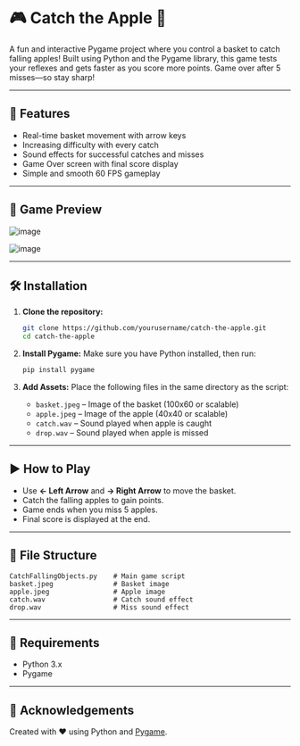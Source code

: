 # 🎮 Catch the Apple 🍎

A fun and interactive Pygame project where you control a basket to catch falling apples! Built using Python and the Pygame library, this game tests your reflexes and gets faster as you score more points. Game over after 5 misses—so stay sharp!

---

## 🚀 Features

* Real-time basket movement with arrow keys
* Increasing difficulty with every catch
* Sound effects for successful catches and misses
* Game Over screen with final score display
* Simple and smooth 60 FPS gameplay

---

## 📸 Game Preview

![image](https://github.com/user-attachments/assets/0912da89-01dc-4fb4-95ff-ac3501bfc56e)

![image](https://github.com/user-attachments/assets/8850a3a0-e077-48ca-a0b2-bb4982387bc8)

---

## 🛠️ Installation

1. **Clone the repository:**

   ```bash
   git clone https://github.com/yourusername/catch-the-apple.git
   cd catch-the-apple
   ```

2. **Install Pygame:**
   Make sure you have Python installed, then run:

   ```bash
   pip install pygame
   ```

3. **Add Assets:**
   Place the following files in the same directory as the script:

   * `basket.jpeg` – Image of the basket (100x60 or scalable)
   * `apple.jpeg` – Image of the apple (40x40 or scalable)
   * `catch.wav` – Sound played when apple is caught
   * `drop.wav` – Sound played when apple is missed

---

## ▶️ How to Play

* Use **← Left Arrow** and **→ Right Arrow** to move the basket.
* Catch the falling apples to gain points.
* Game ends when you miss 5 apples.
* Final score is displayed at the end.

---

## 📁 File Structure

```plaintext
CatchFallingObjects.py    # Main game script
basket.jpeg               # Basket image
apple.jpeg                # Apple image
catch.wav                 # Catch sound effect
drop.wav                  # Miss sound effect
```

---

## 📌 Requirements

* Python 3.x
* Pygame

---

## 🙌 Acknowledgements

Created with ❤️ using Python and [Pygame](https://www.pygame.org/).
